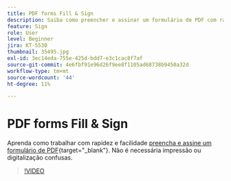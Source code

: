 ```yaml
---
title: PDF forms Fill & Sign
description: Saiba como preencher e assinar um formulário de PDF com rapidez e facilidade
feature: Sign
role: User
level: Beginner
jira: KT-5530
thumbnail: 35495.jpg
exl-id: 3ec14eda-755e-425d-bdd7-e3c1cac8f7af
source-git-commit: 4e6fbf91e96d26f9ee8f1105ad68738b9450a32d
workflow-type: tm+mt
source-wordcount: '44'
ht-degree: 11%

---
```


# PDF forms Fill &amp; Sign

Aprenda como trabalhar com rapidez e facilidade [preencha e assine um formulário de PDF](https://www.adobe.com/br/acrobat/online/sign-pdf.html){target="_blank"}. Não é necessária impressão ou digitalização confusas.

>[!VIDEO](https://video.tv.adobe.com/v/35495?quality=12&learn=on&hidetitle=true)
